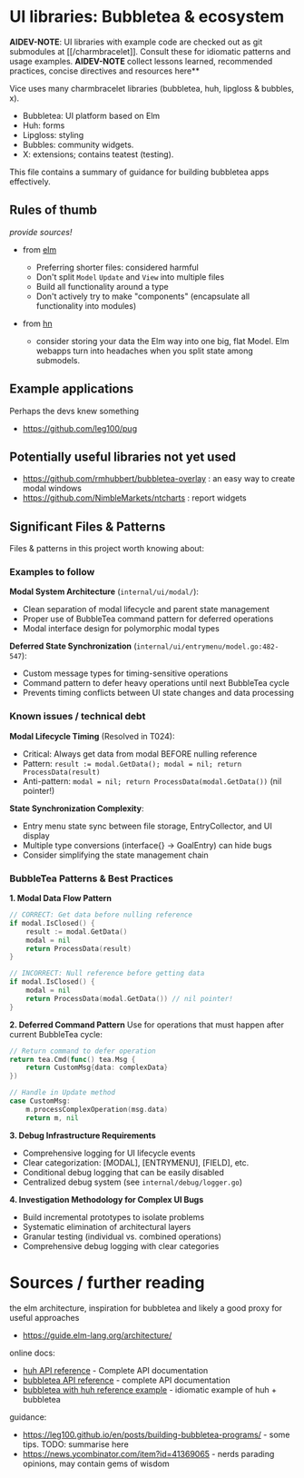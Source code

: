 # UI libraries: Bubbletea & ecosystem

**AIDEV-NOTE**: UI libraries with example code are checked out as git submodules at [[/charmbracelet]]. Consult these for idiomatic patterns and usage examples.
**AIDEV-NOTE** collect lessons learned, recommended practices, concise directives and resources here**

Vice uses many charmbracelet libraries (bubbletea, huh, lipgloss & bubbles, x). 
- Bubbletea: UI platform based on Elm
- Huh: forms
- Lipgloss: styling
- Bubbles: community widgets.
- X: extensions; contains teatest (testing).

This file contains a summary of guidance for building bubbletea apps effectively.

## Rules of thumb

*provide sources!*

- from [elm](https://guide.elm-lang.org/webapps/structure)
  - Preferring shorter files: considered harmful
  - Don't split `Model` `Update` and `View` into multiple files
  - Build all functionality around a type 
  - Don't actively try to make "components" (encapsulate all functionality into modules) 

- from [hn](https://news.ycombinator.com/item?id=41369065)
  - consider storing your data the Elm way into one big, flat Model. Elm
    webapps turn into headaches when you split state among submodels.


## Example applications

Perhaps the devs knew something
- https://github.com/leg100/pug

## Potentially useful libraries not yet used

- https://github.com/rmhubbert/bubbletea-overlay : an easy way to create modal windows
- https://github.com/NimbleMarkets/ntcharts : report widgets

## Significant Files & Patterns

Files & patterns in this project worth knowing about:

### Examples to follow

**Modal System Architecture** (`internal/ui/modal/`):
- Clean separation of modal lifecycle and parent state management
- Proper use of BubbleTea command pattern for deferred operations
- Modal interface design for polymorphic modal types

**Deferred State Synchronization** (`internal/ui/entrymenu/model.go:482-547`):
- Custom message types for timing-sensitive operations
- Command pattern to defer heavy operations until next BubbleTea cycle
- Prevents timing conflicts between UI state changes and data processing

### Known issues / technical debt

**Modal Lifecycle Timing** (Resolved in T024):
- Critical: Always get data from modal BEFORE nulling reference
- Pattern: `result := modal.GetData(); modal = nil; return ProcessData(result)`
- Anti-pattern: `modal = nil; return ProcessData(modal.GetData())` (nil pointer!)

**State Synchronization Complexity**:
- Entry menu state sync between file storage, EntryCollector, and UI display
- Multiple type conversions (interface{} → GoalEntry) can hide bugs
- Consider simplifying the state management chain

### BubbleTea Patterns & Best Practices

**1. Modal Data Flow Pattern**
```go
// CORRECT: Get data before nulling reference
if modal.IsClosed() {
    result := modal.GetData()
    modal = nil
    return ProcessData(result)
}

// INCORRECT: Null reference before getting data  
if modal.IsClosed() {
    modal = nil
    return ProcessData(modal.GetData()) // nil pointer!
}
```

**2. Deferred Command Pattern**
Use for operations that must happen after current BubbleTea cycle:
```go
// Return command to defer operation
return tea.Cmd(func() tea.Msg {
    return CustomMsg{data: complexData}
})

// Handle in Update method
case CustomMsg:
    m.processComplexOperation(msg.data)
    return m, nil
```

**3. Debug Infrastructure Requirements**
- Comprehensive logging for UI lifecycle events
- Clear categorization: [MODAL], [ENTRYMENU], [FIELD], etc.
- Conditional debug logging that can be easily disabled
- Centralized debug system (see `internal/debug/logger.go`)

**4. Investigation Methodology for Complex UI Bugs**
- Build incremental prototypes to isolate problems
- Systematic elimination of architectural layers
- Granular testing (individual vs. combined operations)
- Comprehensive debug logging with clear categories

# Sources / further reading

the elm architecture, inspiration for bubbletea and likely a good proxy for useful approaches
- https://guide.elm-lang.org/architecture/

online docs:
- [huh API reference](https://pkg.go.dev/github.com/charmbracelet/huh) - Complete API documentation
- [bubbletea API reference](https://pkg.go.dev/github.com/charmbracelet/bubbletea) - complete API documentation
- [bubbletea with huh reference example](https://github.com/charmbracelet/huh/blob/main/examples/bubbletea/main.go) - idiomatic example of huh + bubbletea

guidance:
- https://leg100.github.io/en/posts/building-bubbletea-programs/ - some tips. TODO: summarise here
- https://news.ycombinator.com/item?id=41369065 - nerds parading opinions, may contain gems of wisdom
